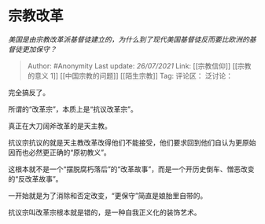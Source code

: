 # 宗教改革
*美国是由宗教改革派基督徒建立的，为什么到了现代美国基督徒反而要比欧洲的基督徒更加保守？*

> Author: #Anonymity
> Last update: *26/07/2021*
> Link: [[宗教信仰]] [[宗教的意义 1]] [[中国宗教的问题]] [[陌生宗教]]
> Tag:
> 评论区：
> 泛讨论：

完全搞反了。

所谓的“改革宗”，本质上是“抗议改革宗”。

真正在大刀阔斧改革的是天主教。

抗议宗抗议的就是天主教改革改得他们不能接受，他们要求回到他们自认为更原始因而也必然更正确的“原初教义”。

这根本就不是一个“摆脱腐朽落后”的“改革故事”，而是一个开历史倒车、憎恶改变的“反改革故事”。

一开始就是为了消除和否定改变，“更保守”简直是娘胎里自带的。

抗议宗叫改革宗根本就是错的，是一种自我正义化的装饰艺术。

